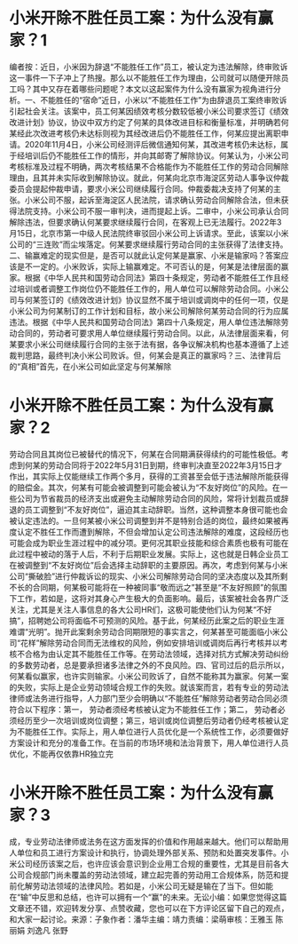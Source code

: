 # 小米开除不胜任员工案：为什么没有赢家？1

编者按：近日，小米因为辞退“不能胜任工作”员工，被认定为违法解除，终审败诉这一事件一下子冲上了热搜。那么以不能胜任工作为理由，公司就可以随便开除员工吗？其中又存在着哪些问题呢？本文以这起案件为什么没有赢家为视角进行分析。一、不能胜任的“宿命”近日，小米以“不能胜任工作”为由辞退员工案终审败诉引起社会关注。该案中，员工何某因绩效考核分数较低被小米公司要求签订《绩效改进计划》协议，协议中双方约定了何某的具体改进目标和衡量标准，并明确若何某经此次改进考核仍未达标则视为其经改进后仍不能胜任工作，何某应提出离职申请。2020年11月4日，小米公司经测评后微信通知何某，其改进考核仍未达标，属于经培训后仍不能胜任工作的情形，并向其邮寄了解除协议。何某认为，小米公司考核标准及过程不明确，两次考核结果不合格能作为不能胜任工作的劳动合同解除理由，且其并未实际收到解除协议。就此，何某向北京市海淀区劳动人事争议仲裁委员会提起仲裁申请，要求小米公司继续履行合同。仲裁委裁决支持了何某的主张。小米公司不服，起诉至海淀区人民法院，请求确认劳动合同解除合法，但未获得法院支持。小米公司不服一审判决，进而提起上诉。二审中，小米公司承认合同解除违法，但要求确认何某要求继续履行合同，在客观上已无法履行。2022年3月15日，北京市第一中级人民法院终审驳回小米公司上诉请求。至此，该案以小米公司的“三连败”而尘埃落定。何某要求继续履行劳动合同的主张获得了法律支持。二、输赢难定的现实但是，是否可以就此认定何某是赢家、小米是输家吗？答案应该是不一定的。小米败诉，实际上输赢难定。不可否认的是，何某是法律层面的赢家。根据《中华人民共和国劳动合同法》第四十条规定，劳动者不能胜任工作且经过培训或者调整工作岗位仍不能胜任工作的，用人单位可以解除劳动合同。小米公司与何某签订的《绩效改进计划》协议显然不属于培训或调岗中的任何一项，仅是小米公司为何某制订的工作计划和目标，故小米公司解除何某劳动合同的行为应属违法。根据《中华人民共和国劳动合同法》第四十八条规定，用人单位违法解除劳动合同的，劳动者可要求用人单位继续履行劳动合同。以此，从法律层面来看，何某要求小米公司继续履行合同的主张于法有据，各争议解决机构也基本遵循了上述裁判思路，最终判决小米公司败诉。但，何某会是真正的赢家吗？三、法律背后的“真相”首先，在小米公司如此坚定与何某解除

# 小米开除不胜任员工案：为什么没有赢家？2

劳动合同且其岗位已被替代的情况下，何某在合同期满获得续约的可能性极低。考虑到何某的劳动合同将于2022年5月31日到期，终审判决直至2022年3月15日才作出，其实际上仅能继续工作两个多月，获得的工资甚至会低于违法解除所能获得的赔偿金。其次，何某有可能会被调整到可能会被认为“不友好岗位”的风险。在一些公司为节省裁员的经济支出或避免主动解除劳动合同的风险，常将计划裁员或辞退的员工调整到“不友好岗位”，逼迫其主动辞职。当然，这种调整本身很可能也会被认定违法的。一旦何某被小米公司调整到并不是特别合适的岗位，最终如果被再度认定不胜任工作而遭到解除，不但会增加认定公司违法解除的难度，这段经历也可能会成为职业生涯过程中的减分项。更何况其职业技能和综合素质也极有可能在此过程中被动的落于人后，不利于后期职业发展。实际上，这也就是日韩企业员工在被调整到“不友好岗位”后会选择主动辞职的主要原因。再次，考虑到何某与小米公司“撕破脸”进行仲裁诉讼的现实、小米公司解除劳动合同的坚决态度以及其所剩不长的合同期，何某极可能将在一种被同事“敬而远之”甚至是“不友好照顾”的氛围下工作，若如是，这将对其身心产生极大的负面影响。最后，该案被社会各界广泛关注，尤其是关注人事信息的各大公司HR们，这极可能使他们认为何某“不好搞”，招聘她公司将面临不可预测的风险。基于此，何某经历此案之后的职业生涯难谓“光明”。抛开此案剩余劳动合同期限短的事实言之，何某甚至可能面临小米公司“花样”解除劳动合同而无法维权的风险，例如安排培训或调岗后再行考核并以考核不合格为由认定其不能胜任工作等。在劳动法领域，选择对抗方式解决劳动纠纷的多数劳动者，总是要承担诸多法律之外的不良风险。四、官司过后的启示所以，何某看似赢家，也许实则输家。小米公司败诉了，自然不能称其为赢家。何某一案的失败，实际上是企业劳动领域合规工作的失败。就该案而言，若有专业的劳动法律师或法务进行指导，人力部门至少会明确以“不能胜任”解除劳动者劳动合同必须符合以下程序：第一， 劳动者须经考核被认定为不能胜任工作；第二， 劳动者必须经历至少一次培训或岗位调整；第三，培训或岗位调整后劳动者仍经考核被认定为不能胜任工作。实际上，用人单位进行人员优化是一个系统性工作，必须要做好方案设计和充分的准备工作。在当前的市场环境和法治背景下，用人单位进行人员优化，不能再仅依靠HR独立完

# 小米开除不胜任员工案：为什么没有赢家？3

成，专业劳动法律师或法务在这方面发挥的价值和作用越来越大。他们可以帮助用人单位和员工进行方案设计和执行，协调处理外部关系、预防和处置突发事件。小米公司经历该案之后，也许应该会意识到企业用工合规的重要性，尤其是目前各大公司合规部门尚未覆盖的劳动法领域，建立起完善的劳动用工合规体系，防范和提前化解劳动法领域的法律风险。若如是，小米公司无疑是输在了当下。但如能在“输”中反思和总结，也许可以拥有一个“赢”的未来。无讼小编：如果您觉得这篇文章还不错，欢迎转发分享、点赞收藏，您也可以在下方评论区留下自己的观点，和大家一起讨论。来源：子象作者：潘华主编：靖力责编：梁萌审核：王雅玉 陈丽娟 刘逸凡 张野


